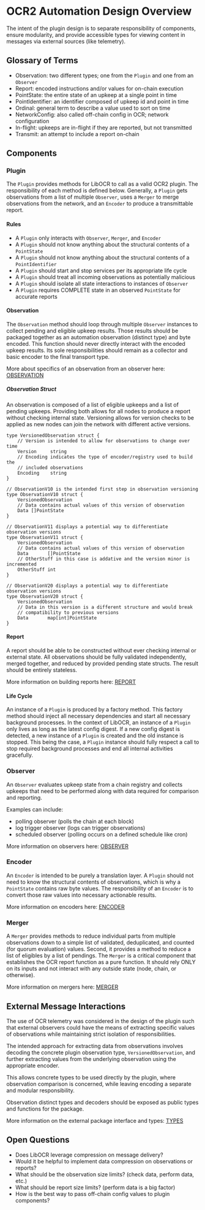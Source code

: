 # OCR2 Automation Design Overview
The intent of the plugin design is to separate responsibility of components,
ensure modularity, and provide accessible types for viewing content in 
messages via external sources (like telemetry).

## Glossary of Terms
- Observation: two different types; one from the `Plugin` and one from an `Observer`
- Report: encoded instructions and/or values for on-chain execution
- PointState: the entire state of an upkeep at a single point in time
- PointIdentifier: an identifier composed of upkeep id and point in time
- Ordinal: general term to describe a value used to sort on time
- NetworkConfig: also called off-chain config in OCR; network configuration
- In-flight: upkeeps are in-flight if they are reported, but not transmitted
- Transmit: an attempt to include a report on-chain

## Components

### Plugin
The `Plugin` provides methods for LibOCR to call as a valid OCR2 plugin. The 
responsibility of each method is defined below. Generally, a `Plugin` gets
observations from a list of multiple `Observer`, uses a `Merger` to merge
observations from the network, and an `Encoder` to produce a transmittable
report.

#### Rules
- A `Plugin` only interacts with `Observer`, `Merger`, and `Encoder`
- A `Plugin` should not know anything about the structural contents of a `PointState`
- A `Plugin` should not know anything about the structural contents of a `PointIdentifier`
- A `Plugin` should start and stop services per its appropriate life cycle
- A `Plugin` should treat all incoming observations as potentially malicious
- A `Plugin` should isolate all state interactions to instances of `Observer`
- A `Plugin` requires COMPLETE state in an observed `PointState` for accurate reports

#### Observation
The `Observation` method should loop through multiple `Observer` instances to
collect pending and eligible upkeep results. Those results should be packaged 
together as an automation observation (distinct type) and byte encoded. This 
function should never directly interact with the encoded upkeep results. Its 
sole responsibilities should remain as a collector and basic encoder to the 
final transport type.

More about specifics of an observation from an observer here:
[OBSERVATION](./300_OBSERVATION.md)

##### Observation Struct
An observation is composed of a list of eligible upkeeps and a list of pending
upkeeps. Providing both allows for all nodes to produce a report without
checking internal state. Versioning allows for version checks to be applied as
new nodes can join the network with different active versions.

```
type VersionedObservation struct {
    // Version is intended to allow for observations to change over time
    Version     string
    // Encoding indicates the type of encoder/registry used to build the
    // included observations
    Encoding    string
}

// ObservationV10 is the intended first step in observation versioning
type ObservationV10 struct {
    VersionedObservation
    // Data contains actual values of this version of observation
    Data []PointState
}

// ObservationV11 displays a potential way to differentiate observation versions
type ObservationV11 struct {
    VersionedObservation
    // Data contains actual values of this version of observation
    Data       []PointState
    // OtherStuff in this case is addative and the version minor is incremented
    OtherStuff int
}

// ObservationV20 displays a potential way to differentiate observation versions
type ObservationV20 struct {
    VersionedObservation
    // Data in this version is a different structure and would break 
    // compatibility to previous versions
    Data       map[int]PointState
}
```

#### Report
A report should be able to be constructed without ever checking internal or
external state. All observations should be fully validated independently, merged 
together, and reduced by provided pending state structs. The result should be 
entirely stateless.

More information on building reports here: [REPORT](./400_REPORT.md)

#### Life Cycle
An instance of a `Plugin` is produced by a factory method. This factory method
should inject all necessary dependencies and start all necessary background
processes. In the context of LibOCR, an instance of a `Plugin` only lives as
long as the latest config digest. If a new config digest is detected, a new
instance of a `Plugin` is created and the old instance is stopped. This being
the case, a `Plugin` instance should fully respect a call to stop required
background processes and end all internal activities gracefully.

### Observer
An `Observer` evaluates upkeep state from a chain registry and collects upkeeps
that need to be performed along with data required for comparison and reporting.

Examples can include:
- polling observer (polls the chain at each block)
- log trigger observer (logs can trigger observations)
- scheduled observer (polling occurs on a defined schedule like cron)

More information on observers here: [OBSERVER](./350_OBSERVER.md)

### Encoder
An `Encoder` is intended to be purely a translation layer. A `Plugin` should not
need to know the structural contents of observations, which is why a 
`PointState` contains raw byte values. The responsibility of an `Encoder` is to
convert those raw values into necessary actionable results.

More information on encoders here: [ENCODER](./500_ENCODER.md)

### Merger
A `Merger` provides methods to reduce individual parts from multiple observations
down to a simple list of validated, deduplicated, and counted 
(for quorum evaluation) values. Second, it provides a method to reduce a list
of eligibles by a list of pendings. The `Merger` is a critical component that
establishes the OCR report function as a pure function. It should rely ONLY on
its inputs and not interact with any outside state (node, chain, or otherwise).

More information on mergers here: [MERGER](./600_MERGER.md)

## External Message Interactions
The use of OCR telemetry was considered in the design of the plugin such that
external observers could have the means of extracting specific values of 
observations while maintaining strict isolation of responsibilities.

The intended approach for extracting data from observations involves decoding
the concrete plugin observation type, `VersionedObservation`, and further
extracting values from the underlying observation using the appropriate encoder.

This allows concrete types to be used directly by the plugin, where observation
comparison is concerned, while leaving encoding a separate and modular 
responsibility.

Observation distinct types and decoders should be exposed as public types and
functions for the package.

More information on the external package interface and types: [TYPES](./700_TYPES.md)

## Open Questions
- Does LibOCR leverage compression on message delivery?
- Would it be helpful to implement data compression on observations or reports?
- What should be the observation size limits? (check data, perform data, etc.)
- What should be report size limits? (perform data is a big factor)
- How is the best way to pass off-chain config values to plugin components?
